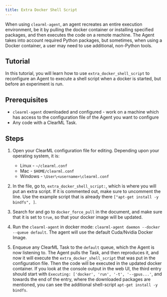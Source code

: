 ```yaml
---
title: Extra Docker Shell Script
---
```


When using `clearml-agent`, an agent recreates an entire execution environment, be it by pulling the docker container or 
installing specified packages, and then executes the code on a remote machine. The Agent takes into account required Python packages, 
but sometimes, when using a Docker container, a user may need to use additional, non-Python tools. 

## Tutorial

In this tutorial, you will learn how to use `extra_docker_shell_script` to reconfigure an Agent to execute 
a shell script when a docker is started, but before an experiment is run. 

## Prerequisites
* `clearml-agent` downloaded and configured - work on a machine which has access to the configuration file of the Agent
  you want to configure 
* Any code with a ClearML Task. 

## Steps 

1. Open your ClearML configuration file for editing. Depending upon your operating system, it is:
   * Linux - `~/clearml.conf`
   * Mac - `$HOME/clearml.conf`
   * Windows - `\User\<username>\clearml.conf`

1. In the file, go to, `extra_docker_shell_script:`, which is where you will put an extra script. If
it is commented out, make sure to uncomment the line. Use the example script that is already there `["apt-get install -y bindfs", ]`.
   
1. Search for and go to `docker_force_pull` in the document, and make sure that it is set to `true`, so that your docker 
   image will be updated. 
   
1. Run the `clearml-agent` in docker mode: `clearml-agent daemon --docker --queue default`. The agent will use the default 
   Cuda/Nvidia Docker Image. 

1. Enqueue any ClearML Task to the `default` queue, which the Agent is now listening to. The Agent pulls the Task, and then reproduces it, 
   and now it will execute the `extra_docker_shell_script` that was put in the configuration file. Then the code will be
   executed in the updated docker container. If you look at the console output in the web UI, the third entry should start
   with `Executing: ['docker', 'run', '-t', '--gpus...'`, and towards the end of the entry, where the downloaded packages are 
   mentioned, you can see the additional shell-script `apt-get install -y bindfs`. 
   
